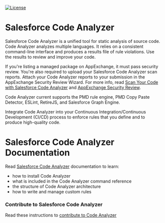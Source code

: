 [![License](https://img.shields.io/npm/l/scanner.svg)](https://github.com/forcedotcom/sfdx-scanner/blob/master/package.json)

# Salesforce Code Analyzer
Salesforce Code Analyzer is a unified tool for static analysis of source code.
Code Analyzer analyzes multiple languages.
It relies on a consistent command-line interface and produces a results file of rule violations.
Use the results to review and improve your code.

If you're listing a managed package on AppExchange, it must pass security review.
You're also required to upload your Salesforce Code Analyzer scan reports.
Attach your Code Analyzer reports to your submission in the AppExchange Security Review Wizard.
For more info, read [Scan Your Code with Salesforce Code Analyzer](https://developer.salesforce.com/docs/atlas.en-us.packagingGuide.meta/packagingGuide/security_review_code_analyzer_scan.htm) and [AppExchange Security Review](https://developer.salesforce.com/docs/atlas.en-us.packagingGuide.meta/packagingGuide/security_review_overview.htm).

Code Analyzer current supports the PMD rule engine, PMD Copy Paste Detector, ESLint, RetireJS, and Salesforce Graph Engine.

Integrate Code Analyzer into your Continuous Integration/Continuous Development (CI/CD) process to enforce rules that you define and to produce high-quality code.

# Salesforce Code Analyzer Documentation
Read [Salesforce Code Analyzer](https://forcedotcom.github.io/sfdx-scanner/) documentation to learn:
* how to install Code Analyzer
* what is included in the Code Analyzer command reference
* the structure of Code Analyzer architecture
* how to write and manage custom rules

### Contribute to Salesforce Code Analyzer
Read these instructions to [contribute to Code Analyzer](https://github.com/forcedotcom/sfdx-scanner/blob/dev/CONTRIBUTING.md)
